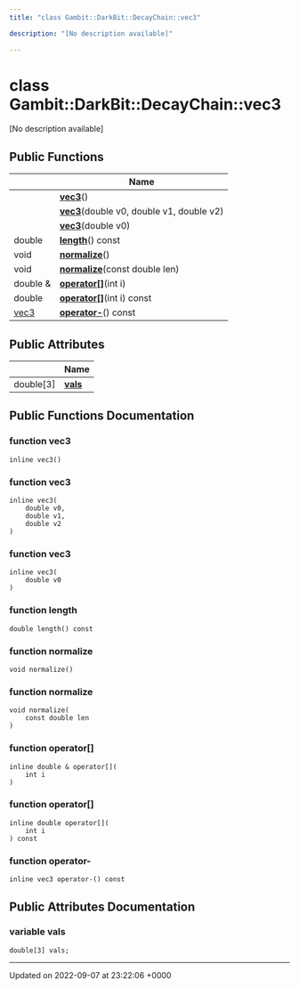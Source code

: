 ```yaml
---
title: "class Gambit::DarkBit::DecayChain::vec3"

description: "[No description available]"

---
```


# class Gambit::DarkBit::DecayChain::vec3



[No description available]

## Public Functions

|                | Name           |
| -------------- | -------------- |
| | **[vec3](/documentation/code/classes/classgambit_1_1darkbit_1_1decaychain_1_1vec3/#function-vec3)**() |
| | **[vec3](/documentation/code/classes/classgambit_1_1darkbit_1_1decaychain_1_1vec3/#function-vec3)**(double v0, double v1, double v2) |
| | **[vec3](/documentation/code/classes/classgambit_1_1darkbit_1_1decaychain_1_1vec3/#function-vec3)**(double v0) |
| double | **[length](/documentation/code/classes/classgambit_1_1darkbit_1_1decaychain_1_1vec3/#function-length)**() const |
| void | **[normalize](/documentation/code/classes/classgambit_1_1darkbit_1_1decaychain_1_1vec3/#function-normalize)**() |
| void | **[normalize](/documentation/code/classes/classgambit_1_1darkbit_1_1decaychain_1_1vec3/#function-normalize)**(const double len) |
| double & | **[operator[]](/documentation/code/classes/classgambit_1_1darkbit_1_1decaychain_1_1vec3/#function-operator)**(int i) |
| double | **[operator[]](/documentation/code/classes/classgambit_1_1darkbit_1_1decaychain_1_1vec3/#function-operator)**(int i) const |
| [vec3](/documentation/code/classes/classgambit_1_1darkbit_1_1decaychain_1_1vec3/) | **[operator-](/documentation/code/classes/classgambit_1_1darkbit_1_1decaychain_1_1vec3/#function-operator)**() const |

## Public Attributes

|                | Name           |
| -------------- | -------------- |
| double[3] | **[vals](/documentation/code/classes/classgambit_1_1darkbit_1_1decaychain_1_1vec3/#variable-vals)**  |

## Public Functions Documentation

### function vec3

```
inline vec3()
```


### function vec3

```
inline vec3(
    double v0,
    double v1,
    double v2
)
```


### function vec3

```
inline vec3(
    double v0
)
```


### function length

```
double length() const
```


### function normalize

```
void normalize()
```


### function normalize

```
void normalize(
    const double len
)
```


### function operator[]

```
inline double & operator[](
    int i
)
```


### function operator[]

```
inline double operator[](
    int i
) const
```


### function operator-

```
inline vec3 operator-() const
```


## Public Attributes Documentation

### variable vals

```
double[3] vals;
```


-------------------------------

Updated on 2022-09-07 at 23:22:06 +0000